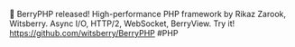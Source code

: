 🚀 BerryPHP released! High-performance PHP framework by Rikaz Zarook, Witsberry. Async I/O, HTTP/2, WebSocket, BerryView. Try it! https://github.com/witsberry/BerryPHP #PHP